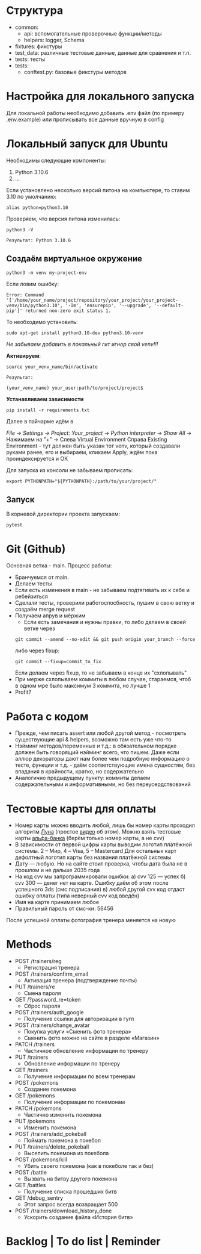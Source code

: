 # Структура
* common: 
  * api: вспомогательные проверочные функции/методы
  * helpers: logger, Schema
* fixtures: фикстуры
* test_data: различные тестовые данные, данные для сравнения и т.п.
* tests: тесты
* tests:
  * conftest.py: базовые фикстуры методов

# Настройка для локального запуска
Для локальной работы необходимо добавить .env файл (по примеру .env.example) или прописывать все данные вручную в config

# Локальный запуск для Ubuntu

Необходимы следующие компоненты: 
1. Python 3.10.6
2. ...

Если установлено несколько версий питона на компьютере, то ставим 3.10 по умолчанию:
```
alias python=python3.10
```

Проверяем, что версия питона изменилась:
```
python3 -V

Результат: Python 3.10.6
```

## Создаём виртуальное окружение
```
python3 -m venv my-project-env
```

Если ловим ошибку:
```
Error: Command '['/home/your_name/project/repository/your_project/your_project-venv/bin/python3.10', '-Im', 'ensurepip', '--upgrade', '--default-pip']' returned non-zero exit status 1.
```

То необходимо установить:
```
sudo apt-get install python3.10-dev python3.10-venv
```

*Не забываем добавить в локальный гит игнор свой venv!!!* 

**Активируем**:
```
source your_venv_name/bin/activate

Результат:

(your_venv_name) your_user:path/to/project/project$
```

**Устанавливаем зависимости**
```
pip install -r requirements.txt
```
Далее в пайчарме идём в 

*File* -> *Settings* -> *Project: Your_project* ->
*Python interpreter* -> *Show All* -> Нажимаем на "+" -> Слева Virtual Environment 
Справа Existing Environment - тут должен быть указан тот venv, который создавали
руками ранее, его и выбираем, кликаем Apply, ждём пока проиндексируется и ОК

Для запуска из консоли не забываем прописать:
```
export PYTHONPATH="${PYTHONPATH}:/path/to/your/project/"
```

## Запуск

В корневой директории проекта запускаем:
```
pytest                                                                                                                                                                                                            

```


# Git (Github)

Основная ветка - main. Процесс работы:

* Бранчуемся от main.
* Делаем тесты
* Если есть изменения в main - не забываем подтягивать их к себе и ребейзиться
* Сделали тесты, проверили работоспосбность, пушим в свою ветку и создаём merge request
* Получаем апрув и мёржим
  * Если есть замечания и нужны правки, то либо делаем в своей ветке через 
  ```
  git commit --amend --no-edit && git push origin your_branch --force
  ```
  либо через fixup:
  ```
  git commit --fixup=commit_to_fix
  ```
  Если делаем через fixup, то не забываем в конце их "схлопывать"
* При мерже схлопываем коммиты в любом случае, стараемся, чтоб в одном мре было максимум 3 коммита, но лучше 1
* Profit?

# Работа с кодом

* Прежде, чем писать assert или любой другой метод - посмотреть существующие api & helpers, возможно там есть уже что-то
* Нэйминг методов/переменных и т.д.: в обязательном порядке должен быть говорящий нэйминг всего, что пишем. Даже если аллюр декораторы дают нам более чем подробную информацию о тесте, функции и т.д. - даём соответствующие имена сущностям, 
  без впадания в крайности, кратко, но содержательно
* Аналогично предыдущему пункту: коммиты делаем содержательными и информативными, но без переусердствований

# Тестовые карты для оплаты
* Номер карты можно вводить любой, лишь бы номер карты проходил алгоритм [Луна](https://skobki.com/yazyk-c-proverka-nomera-kreditki/) (простое [видео](https://www.youtube.com/watch?v=EMiAotwmYNI) об этом).
Можно взять тестовые карты [альфа-банка](https://pay.alfabank.ru/ecommerce/instructions/merchantManual/pages/index/test_cards.html) 
(берём только номер карты, а не cvv)
* В зависимости от первой цифры карты выводим логотип платёжной системы.
2 – Мир, 4 – Visa, 5 – Mastercard
Для остальных карт дефолтный логотип карты без названия платёжной системы
* Дату — любую. 
Но на сайте стоит проверка, чтобы дата была не в прошлом и не дальше 2035 года
* На код cvv мы запрограммировали ошибки:
а) cvv 125 — успех
б) cvv 300 — денег нет на карте. Ошибку даём об этом после успешного 3ds (cмс подписания)
в) любой другой cvv код отдаст ошибку оплаты (типа неверный cvv код введён)
* Имя на карте принимаем любое
* Правильный пароль от смс-ки: 56456

После успешной оплаты фотография тренера меняется на новую
  
# Methods
* POST /trainers/reg
  * Регистрация тренера
* POST /trainers/confirm_email
  * Активация тренера (подтверждение почты)
* PUT /trainers/re
  * Смена пароля
* GET /?password_re=token
  * Сброс пароля  
*  POST /trainers/auth_google
   *  Получение ссылки для авторизации в гугл
*  POST /trainers/change_avatar
   *  Покупка услуги «Сменить фото тренера»
   * Сменить фото можно на сайте в разделе «Магазин»
*  PATCH /trainers
   *  Частичное обновление информации по тренеру
*  PUT /trainers
   *  Обновление информации по тренеру
*  GET /trainers
   *  Получение информации по всем тренерам
*  POST /pokemons
   *  Создание покемона
*  GET /pokemons
   *  Получение информации по покемонам
*  PATCH /pokemons
   *  Частично изменить покемона
*  PUT /pokemons
   *  Изменить покемона
*  POST /trainers/add_pokeball
   *  Поймать покемона в покебол
*  PUT /trainers/delete_pokeball
   *  Выселить покемона из покебола
*  POST /pokemons/kill  
   *  Убить своего покемона (как в покеболе так и без)
*  POST /battle
   *  Вызвать на битву другого покемона 
*  GET /battles
   *  Получение списка прошедших битв
*  GET /debug_sentry
   *  Этот запрос всегда возвращает 500
*  POST /trainers/download_history_done
   * Ускорить создание файла «История битв» 
  
# Backlog | To do list | Reminder
